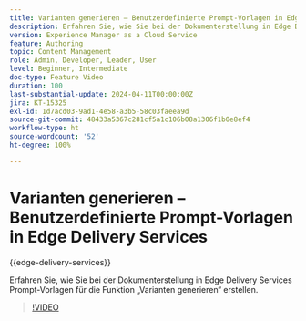 ```yaml
---
title: Varianten generieren – Benutzerdefinierte Prompt-Vorlagen in Edge Delivery Services
description: Erfahren Sie, wie Sie bei der Dokumenterstellung in Edge Delivery Services Prompt-Vorlagen für die Funktion „Varianten generieren“ erstellen.
version: Experience Manager as a Cloud Service
feature: Authoring
topic: Content Management
role: Admin, Developer, Leader, User
level: Beginner, Intermediate
doc-type: Feature Video
duration: 100
last-substantial-update: 2024-04-11T00:00:00Z
jira: KT-15325
exl-id: 1d7acd03-9ad1-4e58-a3b5-58c03faeea9d
source-git-commit: 48433a5367c281cf5a1c106b08a1306f1b0e8ef4
workflow-type: ht
source-wordcount: '52'
ht-degree: 100%

---
```


# Varianten generieren – Benutzerdefinierte Prompt-Vorlagen in Edge Delivery Services

{{edge-delivery-services}}

Erfahren Sie, wie Sie bei der Dokumenterstellung in Edge Delivery Services Prompt-Vorlagen für die Funktion „Varianten generieren“ erstellen.

>[!VIDEO](https://video.tv.adobe.com/v/3438508/?learn=on&captions=ger)


